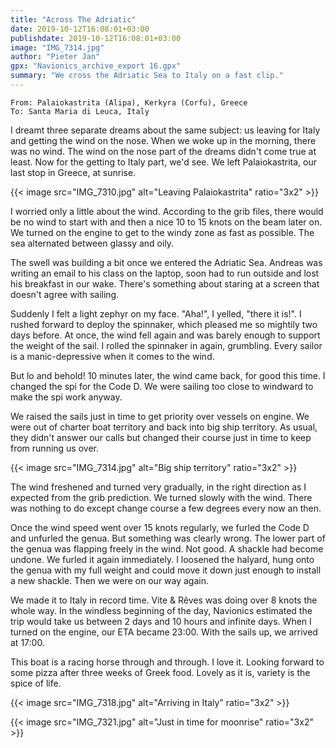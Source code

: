 ```yaml
---
title: "Across The Adriatic"
date: 2019-10-12T16:08:01+03:00
publishdate: 2019-10-12T16:08:01+03:00
image: "IMG_7314.jpg"
author: "Pieter Jan"
gpx: "Navionics_archive_export 16.gpx"
summary: "We cross the Adriatic Sea to Italy on a fast clip."
---
```


`From: Palaiokastrita (Alipa), Kerkyra (Corfu), Greece`<br/>
`To: Santa Maria di Leuca, Italy`

I dreamt three separate dreams about the same subject: us leaving for Italy and getting the wind on the nose. When we woke up in the morning, there was no wind. The wind on the nose part of the dreams didn't come true at least. Now for the getting to Italy part, we'd see. We left Palaiokastrita, our last stop in Greece, at sunrise.

{{< image src="IMG_7310.jpg" alt="Leaving Palaiokastrita" ratio="3x2" >}}

I worried only a little about the wind. According to the grib files, there would be no wind to start with and then a nice 10 to 15 knots on the beam later on. We turned on the engine to get to the windy zone as fast as possible. The sea alternated between glassy and oily.

The swell was building a bit once we entered the Adriatic Sea. Andreas was writing an email to his class on the laptop, soon had to run outside and lost his breakfast in our wake. There's something about staring at a screen that doesn't agree with sailing.

Suddenly I felt a light zephyr on my face. "Aha!", I yelled, "there it is!". I rushed forward to deploy the spinnaker, which pleased me so mightily two days before. At once, the wind fell again and was barely enough to support the weight of the sail. I rolled the spinnaker in again, grumbling. Every sailor is a manic-depressive when it comes to the wind.

But lo and behold! 10 minutes later, the wind came back, for good this time. I changed the spi for the Code D. We were sailing too close to windward to make the spi work anyway.

We raised the sails just in time to get priority over vessels on engine. We were out of charter boat territory and back into big ship territory. As usual, they didn't answer our calls but changed their course just in time to keep from running us over.

{{< image src="IMG_7314.jpg" alt="Big ship territory" ratio="3x2" >}}

The wind freshened and turned very gradually, in the right direction as I expected from the grib prediction. We turned slowly with the wind. There was nothing to do except change course a few degrees every now an then.

Once the wind speed went over 15 knots regularly, we furled the Code D and unfurled the genua. But something was clearly wrong. The lower part of the genua was flapping freely in the wind. Not good. A shackle had become undone. We furled it again immediately. I loosened the halyard, hung onto the genua with my full weight and could move it down just enough to install a new shackle. Then we were on our way again.

We made it to Italy in record time. Vite & Rêves was doing over 8 knots the whole way. In the windless beginning of the day, Navionics estimated the trip would take us between 2 days and 10 hours and infinite days. When I turned on the engine, our ETA became 23:00. With the sails up, we arrived at 17:00.

This boat is a racing horse through and through. I love it. Looking forward to some pizza after three weeks of Greek food. Lovely as it is, variety is the spice of life.

{{< image src="IMG_7318.jpg" alt="Arriving in Italy" ratio="3x2" >}}

{{< image src="IMG_7321.jpg" alt="Just in time for moonrise" ratio="3x2" >}}
